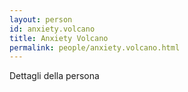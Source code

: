 ```yaml
---
layout: person
id: anxiety.volcano
title: Anxiety Volcano
permalink: people/anxiety.volcano.html
---
```


Dettagli della persona